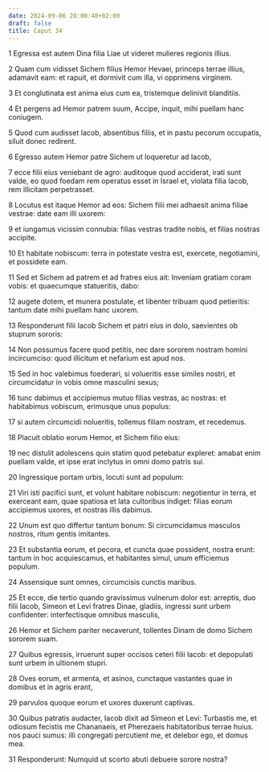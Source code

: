 ```yaml
---
date: 2024-09-06 20:00:48+02:00
draft: false
title: Caput 34
---
```





1 Egressa est autem Dina filia Liae ut videret mulieres regionis illius.

2 Quam cum vidisset Sichem filius Hemor Hevaei, princeps terrae illius, adamavit eam: et rapuit, et dormivit cum illa, vi opprimens virginem.

3 Et conglutinata est anima eius cum ea, tristemque delinivit blanditiis.

4 Et pergens ad Hemor patrem suum, Accipe, inquit, mihi puellam hanc coniugem.

5 Quod cum audisset Iacob, absentibus filiis, et in pastu pecorum occupatis, siluit donec redirent.

6 Egresso autem Hemor patre Sichem ut loqueretur ad Iacob,

7 ecce filii eius veniebant de agro: auditoque quod acciderat, irati sunt valde, eo quod foedam rem operatus esset in Israel et, violata filia Iacob, rem illicitam perpetrasset.

8 Locutus est itaque Hemor ad eos: Sichem filii mei adhaesit anima filiae vestrae: date eam illi uxorem:

9 et iungamus vicissim connubia: filias vestras tradite nobis, et filias nostras accipite.

10 Et habitate nobiscum: terra in potestate vestra est, exercete, negotiamini, et possidete eam.

11 Sed et Sichem ad patrem et ad fratres eius ait: Inveniam gratiam coram vobis: et quaecumque statueritis, dabo:

12 augete dotem, et munera postulate, et libenter tribuam quod petieritis: tantum date mihi puellam hanc uxorem.

13 Responderunt filii Iacob Sichem et patri eius in dolo, saevientes ob stuprum sororis:

14 Non possumus facere quod petitis, nec dare sororem nostram homini incircumciso: quod illicitum et nefarium est apud nos.

15 Sed in hoc valebimus foederari, si volueritis esse similes nostri, et circumcidatur in vobis omne masculini sexus;

16 tunc dabimus et accipiemus mutuo filias vestras, ac nostras: et habitabimus vobiscum, erimusque unus populus:

17 si autem circumcidi nolueritis, tollemus filiam nostram, et recedemus.

18 Placuit oblatio eorum Hemor, et Sichem filio eius:

19 nec distulit adolescens quin statim quod petebatur expleret: amabat enim puellam valde, et ipse erat inclytus in omni domo patris sui.

20 Ingressique portam urbis, locuti sunt ad populum:

21 Viri isti pacifici sunt, et volunt habitare nobiscum: negotientur in terra, et exerceant eam, quae spatiosa et lata cultoribus indiget: filias eorum accipiemus uxores, et nostras illis dabimus.

22 Unum est quo differtur tantum bonum: Si circumcidamus masculos nostros, ritum gentis imitantes.

23 Et substantia eorum, et pecora, et cuncta quae possident, nostra erunt: tantum in hoc acquiescamus, et habitantes simul, unum efficiemus populum.

24 Assensique sunt omnes, circumcisis cunctis maribus.

25 Et ecce, die tertio quando gravissimus vulnerum dolor est: arreptis, duo filii Iacob, Simeon et Levi fratres Dinae, gladiis, ingressi sunt urbem confidenter: interfectisque omnibus masculis,

26 Hemor et Sichem pariter necaverunt, tollentes Dinam de domo Sichem sororem suam.

27 Quibus egressis, irruerunt super occisos ceteri filii Iacob: et depopulati sunt urbem in ultionem stupri.

28 Oves eorum, et armenta, et asinos, cunctaque vastantes quae in domibus et in agris erant,

29 parvulos quoque eorum et uxores duxerunt captivas.

30 Quibus patratis audacter, Iacob dixit ad Simeon et Levi: Turbastis me, et odiosum fecistis me Chananaeis, et Pherezaeis habitatoribus terrae huius. nos pauci sumus: illi congregati percutient me, et delebor ego, et domus mea.

31 Responderunt: Numquid ut scorto abuti debuere sorore nostra?

